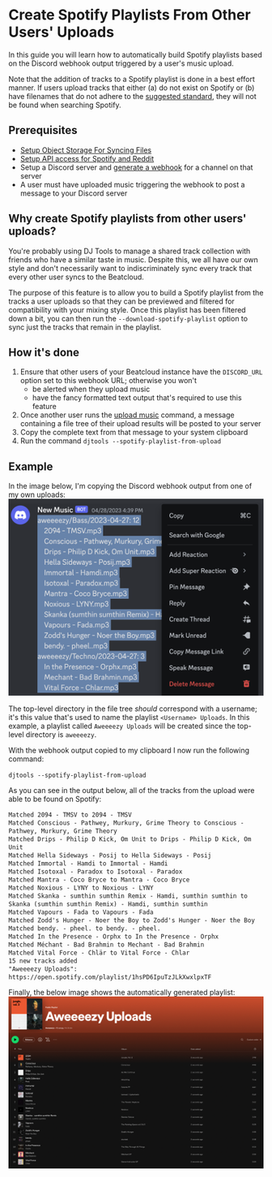 # Create Spotify Playlists From Other Users' Uploads

In this guide you will learn how to automatically build Spotify playlists based on the Discord webhook output triggered by a user's music upload.

Note that the addition of tracks to a Spotify playlist is done in a best effort manner. If users upload tracks that either (a) do not exist on Spotify or (b) have filenames that do not adhere to the [suggested standard](../conceptual_guides/file_standardization.md#filenames), they will not be found when searching Spotify.

## Prerequisites

* [Setup Object Storage For Syncing Files](setup_object_storage.md)
* [Setup API access for Spotify and Reddit](reddit_spotify_api_access.md)
* Setup a Discord server and [generate a webhook](../tutorials/getting_started/setup.md#discord-webhook) for a channel on that server
* A user must have uploaded music triggering the webhook to post a message to your Discord server

## Why create Spotify playlists from other users' uploads?
You're probably using DJ Tools to manage a shared track collection with friends who have a similar taste in music. Despite this, we all have our own style and don't necessarily want to indiscriminately sync every track that every other user syncs to the Beatcloud.

The purpose of this feature is to allow you to build a Spotify playlist from the tracks a user uploads so that they can be previewed and filtered for compatibility with your mixing style. Once this playlist has been filtered down a bit, you can then run the `--download-spotify-playlist` option to sync just the tracks that remain in the playlist.

## How it's done
1. Ensure that other users of your Beatcloud instance have the `DISCORD_URL` option set to this webhook URL; otherwise you won't
    - be alerted when they upload music
    - have the fancy formatted text output that's required to use this feature
1. Once another user runs the [upload music](sync_beatcloud.md#uploading-music) command, a message containing a file tree of their upload results will be posted to your server
1. Copy the complete text from that message to your system clipboard
1. Run the command `djtools --spotify-playlist-from-upload`

## Example
In the image below, I'm copying the Discord webhook output from one of my own uploads:
![alt text](../../images/Spotify_playlist_from_upload_discord.png "Spotify playlist from upload Discord")

The top-level directory in the file tree *should* correspond with a username; it's this value that's used to name the playlist `<Username> Uploads`. In this example, a playlist called `Aweeeezy Uploads` will be created since the top-level directory is `aweeeezy`.

With the webhook output copied to my clipboard I now run the following command:

`djtools --spotify-playlist-from-upload`

As you can see in the output below, all of the tracks from the upload were able to be found on Spotify:
```
Matched 2094 - TMSV to 2094 - TMSV
Matched Conscious - Pathwey, Murkury, Grime Theory to Conscious - Pathwey, Murkury, Grime Theory
Matched Drips - Philip D Kick, Om Unit to Drips - Philip D Kick, Om Unit
Matched Hella Sideways - Posij to Hella Sideways - Posij
Matched Immortal - Hamdi to Immortal - Hamdi
Matched Isotoxal - Paradox to Isotoxal - Paradox
Matched Mantra - Coco Bryce to Mantra - Coco Bryce
Matched Noxious - LYNY to Noxious - LYNY
Matched Skanka - sumthin sumthin Remix - Hamdi, sumthin sumthin to Skanka (sumthin sumthin Remix) - Hamdi, sumthin sumthin
Matched Vapours - Fada to Vapours - Fada
Matched Zodd's Hunger - Noer the Boy to Zodd's Hunger - Noer the Boy
Matched bendy. - pheel. to bendy. - pheel.
Matched In the Presence - Orphx to In the Presence - Orphx
Matched Méchant - Bad Brahmin to Mechant - Bad Brahmin
Matched Vital Force - Chlär to Vital Force - Chlar
15 new tracks added
"Aweeeezy Uploads": https://open.spotify.com/playlist/1hsPD6IpuTzJLkXwxlpxTF
```

Finally, the below image shows the automatically generated playlist:
![alt text](../../images/Spotify_playlist_from_upload_finished.png "Spotify playlist from upload completed")
